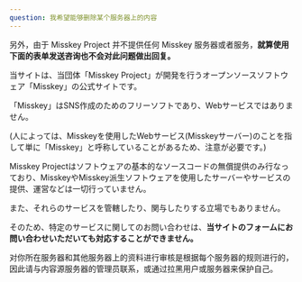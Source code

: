 ```yaml
---
question: 我希望能够删除某个服务器上的内容
---
```


另外，由于 Misskey Project 并不提供任何 Misskey 服务器或者服务，**就算使用下面的表单发送咨询也不会对此问题做出回复。**

当サイトは、当団体「Misskey Project」が開発を行うオープンソースソフトウェア「Misskey」の公式サイトです。

「Misskey」はSNS作成のためのフリーソフトであり、Webサービスではありません。

(人によっては、Misskeyを使用したWebサービス(Misskeyサーバー)のことを指して単に「Misskey」と呼称していることがあるため、注意が必要です。)

Misskey Projectはソフトウェアの基本的なソースコードの無償提供のみ行なっており、MisskeyやMisskey派生ソフトウェアを使用したサーバーやサービスの提供、運営などは一切行っていません。

また、それらのサービスを管轄したり、関与したりする立場でもありません。

そのため、特定のサービスに関してのお問い合わせは、**当サイトのフォームにお問い合わせいただいても対応することができません。**

对你所在服务器和其他服务器上的资料进行审核是根据每个服务器的规则进行的，因此请与内容源服务器的管理员联系，或通过拉黑用户或服务器来保护自己。
